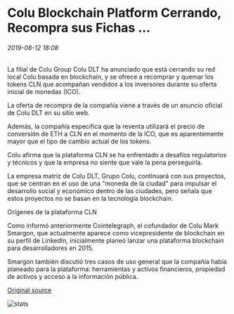 # Colu Blockchain Platform Cerrando, Recompra sus Fichas ...

###### 2019-08-12 18:08

La filial de Colu Group Colu DLT ha anunciado que está cerrando su red local Colu basada en blockchain, y se ofrece a recomprar y quemar los tokens CLN que acompañan vendidos a los inversores durante su oferta inicial de monedas (ICO).

La oferta de recompra de la compañía viene a través de un anuncio oficial de Colu DLT en su sitio web.

Además, la compañía especifica que la reventa utilizará el precio de conversión de ETH a CLN en el momento de la ICO, que es aparentemente mayor que el tipo de cambio actual de los tokens.

Colu afirma que la plataforma CLN se ha enfrentado a desafíos regulatorios y técnicos y que la empresa no siente que vale la pena perseguirla.

La empresa matriz de Colu DLT, Grupo Colu, continuará con sus proyectos, que se centran en el uso de una "moneda de la ciudad" para impulsar el desarrollo social y económico dentro de las ciudades, pero señala que estos proyectos no se basan en la tecnología blockchain.

Orígenes de la plataforma CLN

Como informó anteriormente Cointelegraph, el cofundador de Colu Mark Smargon, que actualmente aparece como vicepresidente de blockchain en su perfil de LinkedIn, inicialmente planeó lanzar una plataforma blockchain para desarrolladores en 2015.

Smargon también discutió tres casos de uso general que la compañía había planeado para la plataforma: herramientas y activos financieros, propiedad de activos y acceso a la información pública.

[Original source](https://cointelegraph.com/news/colu-blockchain-platform-shutting-down-buys-back-its-tokens)

![stats](https://c.statcounter.com/11760860/0/a89fa40b/1/ "stats")
